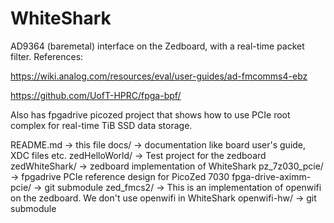 # WhiteShark

AD9364 (baremetal) interface on the Zedboard, with a real-time packet filter.  References:

https://wiki.analog.com/resources/eval/user-guides/ad-fmcomms4-ebz

https://github.com/UofT-HPRC/fpga-bpf/

Also has fpgadrive picozed project that shows how to use PCIe root complex for real-time TiB SSD data storage.

README.md -> this file
docs/ -> documentation like board user's guide, XDC files etc.
zedHelloWorld/ -> Test project for the zedboard
zedWhiteShark/ -> zedboard implementation of WhiteShark
pz_7z030_pcie/ -> fpgadrive PCIe reference design for PicoZed 7030
fpga-drive-aximm-pcie/ -> git submodule
zed_fmcs2/ -> This is an implementation of openwifi on the zedboard.  We don't
use openwifi in WhiteShark 
openwifi-hw/ -> git submodule



